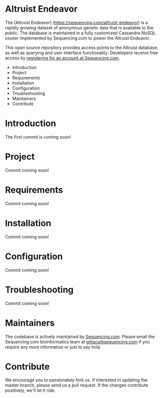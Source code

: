 Altruist Endeavor
=========================================
The [Altruist Endeavor] (https://sequencing.com/altruist-endeavor) is a rapidly growing dataset of anonymous genetic data that is available to the public. The database is maintained in a fully customized Cassandra NoSQL cluster implemented by Sequencing.com to power the Altruist Endeavor. 

This open source repository provides access points to the Altruist database, as well as querying and user interface functionality. Developers receive free access by [registering for an account at Sequencing.com](https://sequencing.com/user/register).

* Introduction
* Project
* Requirements
* Installation
* Configuration
* Troubleshooting
* Maintainers
* Contribute

Introduction
=========================================
The first commit is coming soon!

Project
========================================
Commit coming soon!

Requirements
======================================
Commit coming soon!

Installation
======================================
Commit coming soon! 

Configuration
======================================
Commit coming soon!

Troubleshooting
======================================
Commit coming soon!

Maintainers
======================================
The codebase is actively maintained by [Sequencing.com](https://sequencing.com/). Please email the Sequencing.com bioinformatics team at gittaca@sequencing.com if you require any more information or just to say hola.

Contribute
======================================
We encourage you to passionately fork us. If interested in updating the master branch, please send us a pull request. If the changes contribute positively, we'll let it ride.
